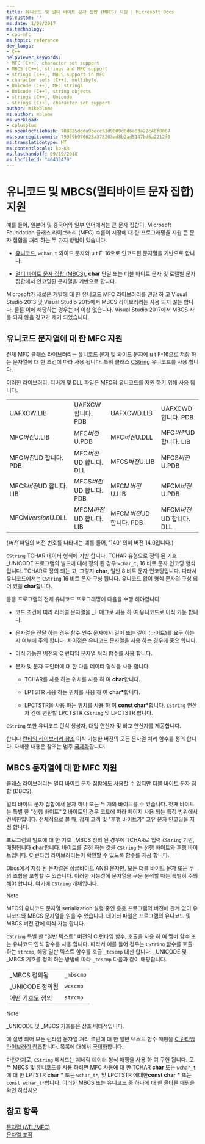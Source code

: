 ```yaml
---
title: 유니코드 및 멀티 바이트 문자 집합 (MBCS) 지원 | Microsoft Docs
ms.custom: ''
ms.date: 1/09/2017
ms.technology:
- cpp-mfc
ms.topic: reference
dev_langs:
- C++
helpviewer_keywords:
- MFC [C++], character set support
- MBCS [C++], strings and MFC support
- strings [C++], MBCS support in MFC
- character sets [C++], multibyte
- Unicode [C++], MFC strings
- Unicode [C++], string objects
- strings [C++], Unicode
- strings [C++], character set support
author: mikeblome
ms.author: mblome
ms.workload:
- cplusplus
ms.openlocfilehash: 708825ddda9becc51d9009d0d6a03a22c48f8007
ms.sourcegitcommit: 799f9b976623a375203ad8b2ad5147bd6a2212f0
ms.translationtype: MT
ms.contentlocale: ko-KR
ms.lasthandoff: 09/19/2018
ms.locfileid: "46432479"
---
```

# <a name="unicode-and-multibyte-character-set-mbcs-support"></a>유니코드 및 MBCS(멀티바이트 문자 집합) 지원

예를 들어, 일본어 및 중국어와 일부 언어에서는 큰 문자 집합이. Microsoft Foundation 클래스 라이브러리 (MFC) 수를이 시장에 대 한 프로그래밍을 지원 큰 문자 집합을 처리 하는 두 가지 방법이 있습니다.

- [유니코드](#mfc-support-for-unicode-strings), `wchar_t` 와이드 문자와 u t F-16으로 인코드된 문자열을 기반으로 합니다.

- [멀티 바이트 문자 집합 (MBCS)](#mfc-support-for-mbcs-strings), **char** 단일 또는 더블 바이트 문자 및 로캘별 문자 집합에서 인코딩된 문자열을 기반으로 합니다.

Microsoft가 새로운 개발에 대 한 유니코드 MFC 라이브러리를 권장 하 고 Visual Studio 2013 및 Visual Studio 2015에서 MBCS 라이브러리는 사용 되지 않는 합니다. 물론 이에 해당하는 경우는 더 이상 없습니다. Visual Studio 2017에서 MBCS 사용 되지 않음 경고가 제거 되었습니다.

## <a name="mfc-support-for-unicode-strings"></a>유니코드 문자열에 대 한 MFC 지원

전체 MFC 클래스 라이브러리는 유니코드 문자 및 와이드 문자에 u t F-16으로 저장 하는 문자열에 대 한 조건에 따라 사용 됩니다. 특히 클래스 [CString](../atl-mfc-shared/reference/cstringt-class.md) 유니코드를 사용 합니다.

이러한 라이브러리, 디버거 및 DLL 파일은 MFC의 유니코드를 지원 하기 위해 사용 됩니다.

|||||
|-|-|-|-|
|UAFXCW.LIB|UAFXCW 합니다. PDB|UAFXCWD.LIB|UAFXCWD 합니다. PDB|
|MFC*버전*U.LIB|MFC*버전*U.PDB|MFC*버전*U.DLL|MFC*버전*UD 합니다. LIB|
|MFC*버전*UD 합니다. PDB|MFC*버전*UD 합니다. DLL|MFCS*버전*U.LIB|MFCS*버전*U.PDB|
|MFCS*버전*UD 합니다. LIB|MFCS*버전*UD 합니다. PDB|MFCM*버전*U.LIB|MFCM*버전*U.PDB|
|MFCM*version*U.DLL|MFCM*버전*UD 합니다. LIB|MFCM*버전*UD 합니다. PDB|MFCM*버전*UD 합니다. DLL|

(*버전* 파일의 버전 번호를 나타내는 예를 들어, '140' 의미 버전 14.0입니다.)

`CString` TCHAR 데이터 형식에 기반 합니다. TCHAR 유형으로 정의 된 기호 _UNICODE 프로그램의 빌드에 대해 정의 된 경우 `wchar_t`, 16 비트 문자 인코딩 형식입니다. TCHAR로 정의 되는 고, 그렇지 **char**, 일반 8 비트 문자 인코딩입니다. 따라서 유니코드에서는 `CString` 16 비트 문자 구성 됩니다. 유니코드 없이 형식 문자의 구성 되어 있을 **char**합니다.

응용 프로그램의 전체 유니코드 프로그래밍에 다음을 수행 해야합니다.

- 코드 조건에 따라 리터럴 문자열을 _T 매크로 사용 하 여 유니코드로 이식 가능 합니다.

- 문자열을 전달 하는 경우 함수 인수 문자에서 길이 또는 길이 (바이트)를 요구 하는지 여부에 주의 합니다. 차이점은 유니코드 문자열을 사용 하는 경우에 중요 합니다.

- 이식 가능한 버전의 C 런타임 문자열 처리 함수를 사용 합니다.

- 문자 및 문자 포인터에 대 한 다음 데이터 형식을 사용 합니다.

   - TCHAR를 사용 하는 위치를 사용 하 여 **char**합니다.

   - LPTSTR 사용 하는 위치를 사용 하 여 **char**<strong>\*</strong>합니다.

   - LPCTSTR을 사용 하는 위치를 사용 하 여 **const char**<strong>\*</strong>합니다. `CString` 연산자 간에 변환할 LPCTSTR `CString` 및 LPCTSTR 합니다.

`CString` 또한 유니코드 인식 생성자, 대입 연산자 및 비교 연산자를 제공합니다.

합니다 [런타임 라이브러리 참조](../c-runtime-library/c-run-time-library-reference.md) 이식 가능한 버전의 모든 문자열 처리 함수를 정의 합니다. 자세한 내용은 참조는 범주 [국제화](../c-runtime-library/internationalization.md)합니다.

## <a name="mfc-support-for-mbcs-strings"></a>MBCS 문자열에 대 한 MFC 지원

클래스 라이브러리는 멀티 바이트 문자 집합에도 사용할 수 있지만 더블 바이트 문자 집합 (DBCS).

멀티 바이트 문자 집합에서 문자 하나 또는 두 개의 바이트를 수 있습니다. 첫째 바이트는 특별 한 "선행 바이트" 2 바이트인 경우 코드에 따라 페이지 사용 되는 특정 범위에서 선택한입니다. 전체적으로 볼 때, 잠재 고객 및 "후행 바이트가" 고유 문자 인코딩을 지정 합니다.

프로그램의 빌드에 대 한 기호 _MBCS 정의 된 경우에 TCHAR로 입력 `CString` 기반, 매핑됩니다 **char**합니다. 바이트를 결정 하는 것을 `CString` 는 선행 바이트와 후행 바이트입니다. C 런타임 라이브러리는이 확인할 수 있도록 함수를 제공 합니다.

Dbcs에서 지정 된 문자열은 싱글바이트 ANSI 문자만, 모든 더블 바이트 문자 또는 두의 조합을 포함할 수 있습니다. 이러한 가능성에 문자열을 구문 분석할 때는 특별히 주의 해야 합니다. 여기에 `CString` 개체입니다.

> [!NOTE]
> MFC의 유니코드 문자열 serialization 실행 중인 응용 프로그램의 버전에 관계 없이 유니코드와 MBCS 문자열을 읽을 수 있습니다. 데이터 파일은 프로그램의 유니코드 및 MBCS 버전 간에 이식 가능 합니다.

`CString` 특별 한 "일반 텍스트" 버전의 C 런타임 함수, 호출을 사용 하 여 멤버 함수 또는 유니코드 인식 함수를 사용 합니다. 따라서 예를 들어 경우는 `CString` 함수를 호출 하는 `strcmp`, 해당 일반 텍스트 함수를 호출 `_tcscmp` 대신 합니다. _UNICODE 및 _MBCS 기호를 정의 하는 방법에 따라 `_tcscmp` 다음과 같이 매핑합니다.

|||
|-|-|
|_MBCS 정의됨|`_mbscmp`|
|_UNICODE 정의됨|`wcscmp`|
|어떤 기호도 정의|`strcmp`|

> [!NOTE]
> _UNICODE 및 _MBCS 기호를은 상호 배타적입니다.

에 설명 되어 모든 런타임 문자열 처리 루틴에 대 한 일반 텍스트 함수 매핑을 [C 런타임 라이브러리 참조](../c-runtime-library/c-run-time-library-reference.md)합니다. 목록에 대해서 [국제화](../c-runtime-library/internationalization.md)합니다.

마찬가지로, `CString` 메서드는 제네릭 데이터 형식 매핑을 사용 하 여 구현 됩니다. 모두 MBCS 및 유니코드를 사용 하려면 MFC 사용에 대 한 TCHAR **char** 또는 `wchar_t`에 대 한 LPTSTR **char** <strong>\*</strong> 또는 `wchar_t*`, 및 LPCTSTR 에대한**const char** <strong>\*</strong> 또는 `const wchar_t*`합니다. 이러한 MBCS 또는 유니코드 중 하나에 대 한 올바른 매핑을 확인 하십시오.

## <a name="see-also"></a>참고 항목

[문자열 (ATL/MFC)](../atl-mfc-shared/strings-atl-mfc.md)<br/>
[문자열 조작](../c-runtime-library/string-manipulation-crt.md)  
